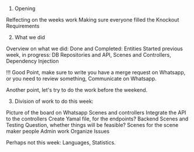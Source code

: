 1. Opening

Relfecting on the weeks work
Making sure everyone filled the Knockout Requirements

2. What we did

Overview on what we did:
Done and Completed: Entities
Started previous week, in progress: DB Repositories and API, Scenes and Controllers, Dependency Injection

!!! Good Point, make sure to write you have a merge request on Whatsapp, or you need to review something, Communicate on Whatsapp.

Another point, let's try to do the work before the weekend.

3. Division of work to do this week:

Picture of the board on Whatsapp
Scenes and controllers
Integrate the API to the controllers
Create Yamal file, for the endpoints?
Backend
Scenes and Testing
Question, whether things will be feasible?
Scenes for the scene maker people
Admin work
Organize Issues

Perhaps not this week: Languages, Statistics.
